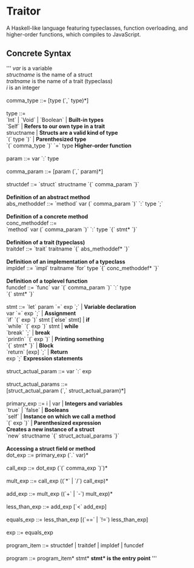 # Traitor
 A Haskell-like language featuring typeclasses, function overloading, and higher-order functions, which compiles to JavaScript.

## Concrete Syntax
'''
*var* is a variable\
*structname* is the name of a struct\
*traitname* is the name of a trait (typeclass)\
*i* is an integer\
\
comma_type ::= [type (\`,\` type)\*]\
\
type ::=\
  \`Int\` | \`Void\` | \`Boolean\` | __Built-in types__\
  \`Self\` | __Refers to our own type in a trait__\
  structname | __Structs are a valid kind of type__\
  \`(\` type \`)\` | __Parenthesized type__\
  \`(\` comma_type \`)\` \`=\` type __Higher-order function__\
  \
param ::= var \`:\` type\
\
comma_param ::= [param (\`,\` param)\*]\
\
structdef ::= \`struct\` structname \`{\` comma_param \`}\`\
\
__Definition of an abstract method__\
abs_methoddef ::= \`method\` var (\` comma_param \`)\` \`:\` type \`;\`\
\
__Definition of a concrete method__\
conc_methoddef ::=\
  \`method\` var (\` comma_param \`)\` \`:\` type \`{\` stmt\* \`}\`\
  \
__Definition of a trait (typeclass)__\
traitdef ::= \`trait\` traitname \`{\` abs_methoddef\* \`}\`\
\
__Definition of an implementation of a typeclass__\
impldef ::= \`impl\` traitname \`for\` type \`{\` conc_methoddef\* \`}\`\
\
__Definition of a toplevel function__\
funcdef ::= \`func\` var \`(\` comma_param \`)\` \`:\` type\
            \`{\` stmt* \`}\`\
            \
stmt ::= \`let\` param \`=\` exp \`;\` | __Variable declaration__\
  var \`=\` exp \`;\` | __Assignment__\
  \`if\` \`(\` exp \`)\` stmt [\`else\` stmt] | __if__\
  \`while\` \`(\` exp \`)\` stmt | __while__\
  \`break\` \`;\` | __break__\
  \`println\` \`(\` exp \`)\` | __Printing something__\
  \`{\` stmt* \`}\` | __Block__\
  \`return\` [exp] \`;\` | __Return__\
  exp \`;\` __Expression statements__\
 \
struct_actual_param ::= var \`:\` exp\
\
struct_actual_params ::=\
 [struct_actual_param (\`,\` struct_actual_param)*]\
 \
primary_exp ::= i | var | __Integers and variables__\
 \`true\` | \`false\` | __Booleans__\
 \`self\` | __Instance on which we call a method__\
 \`(\` exp \`)\` | __Parenthesized expression__\
  __Creates a new instance of a struct__\
 \`new\` structname \`{\` struct_actual_params \`}\`\
 \
__Accessing a struct field or method__\
dot_exp ::= primary_exp (\`.\` var)\*\
\
call_exp ::= dot_exp (\`(\` comma_exp \`)\`)\*\
\
mult_exp ::= call_exp ((\`\*\` | \`/\`) call_exp)\*\
\
add_exp ::= mult_exp ((\`+\` | \`-\`) mult_exp)\*\
\
less_than_exp ::= add_exp [\`<\` add_exp]\
\
equals_exp ::= less_than_exp [(\`==\` | \`!=\`) less_than_exp]\
\
exp ::= equals_exp\
\
program_item ::= structdef | traitdef | impldef | funcdef\
\
program ::= program_item\* stmt\* __stmt\* is the entry point__
'''
